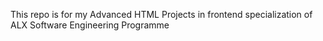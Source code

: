 This repo is for my Advanced HTML Projects in frontend specialization of ALX Software Engineering Programme